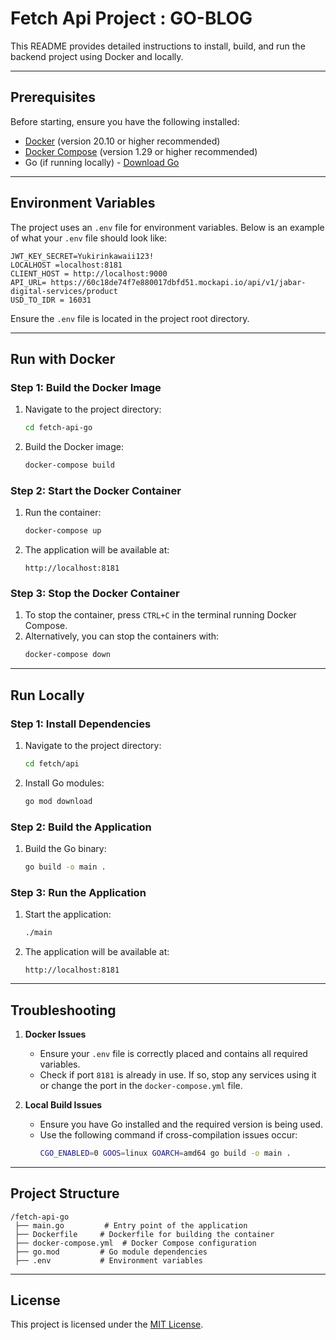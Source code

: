 # Fetch Api Project : GO-BLOG

This README provides detailed instructions to install, build, and run the backend project using Docker and locally.

---

## Prerequisites

Before starting, ensure you have the following installed:

- [Docker](https://docs.docker.com/get-docker/) (version 20.10 or higher recommended)
- [Docker Compose](https://docs.docker.com/compose/install/) (version 1.29 or higher recommended)
- Go (if running locally) - [Download Go](https://golang.org/dl/)

---

## Environment Variables

The project uses an `.env` file for environment variables. Below is an example of what your `.env` file should look like:

```
JWT_KEY_SECRET=Yukirinkawaii123!
LOCALHOST =localhost:8181
CLIENT_HOST = http://localhost:9000
API_URL= https://60c18de74f7e880017dbfd51.mockapi.io/api/v1/jabar-digital-services/product
USD_TO_IDR = 16031
```

Ensure the `.env` file is located in the project root directory.

---

## Run with Docker

### Step 1: Build the Docker Image

1. Navigate to the project directory:
   ```bash
   cd fetch-api-go
   ```

2. Build the Docker image:
   ```bash
   docker-compose build
   ```

### Step 2: Start the Docker Container

1. Run the container:
   ```bash
   docker-compose up
   ```

2. The application will be available at:
   ```
   http://localhost:8181
   ```

### Step 3: Stop the Docker Container

1. To stop the container, press `CTRL+C` in the terminal running Docker Compose.
2. Alternatively, you can stop the containers with:
   ```bash
   docker-compose down
   ```

---

## Run Locally

### Step 1: Install Dependencies

1. Navigate to the project directory:
   ```bash
   cd fetch/api
   ```

2. Install Go modules:
   ```bash
   go mod download
   ```

### Step 2: Build the Application

1. Build the Go binary:
   ```bash
   go build -o main .
   ```

### Step 3: Run the Application

1. Start the application:
   ```bash
   ./main
   ```

2. The application will be available at:
   ```
   http://localhost:8181
   ```

---

## Troubleshooting

1. **Docker Issues**
   - Ensure your `.env` file is correctly placed and contains all required variables.
   - Check if port `8181` is already in use. If so, stop any services using it or change the port in the `docker-compose.yml` file.

2. **Local Build Issues**
   - Ensure you have Go installed and the required version is being used.
   - Use the following command if cross-compilation issues occur:
     ```bash
     CGO_ENABLED=0 GOOS=linux GOARCH=amd64 go build -o main .
     ```

---

## Project Structure

```
/fetch-api-go
 ├── main.go         # Entry point of the application
 ├── Dockerfile     # Dockerfile for building the container
 ├── docker-compose.yml  # Docker Compose configuration
 ├── go.mod         # Go module dependencies
 ├── .env           # Environment variables
```

---

## License

This project is licensed under the [MIT License](LICENSE).

